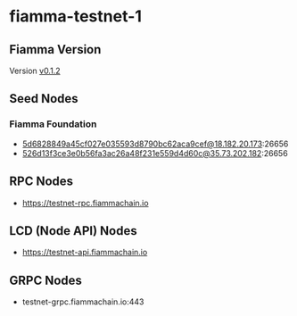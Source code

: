 # fiamma-testnet-1

## Fiamma Version

Version [v0.1.2](https://github.com/fiamma-chain/fiamma/tree/v0.1.2)

## Seed Nodes

### Fiamma Foundation

* 5d6828849a45cf027e035593d8790bc62aca9cef@18.182.20.173:26656
* 526d13f3ce3e0b56fa3ac26a48f231e559d4d60c@35.73.202.182:26656

## RPC Nodes

* https://testnet-rpc.fiammachain.io

## LCD (Node API) Nodes

* https://testnet-api.fiammachain.io


## GRPC Nodes

* testnet-grpc.fiammachain.io:443
